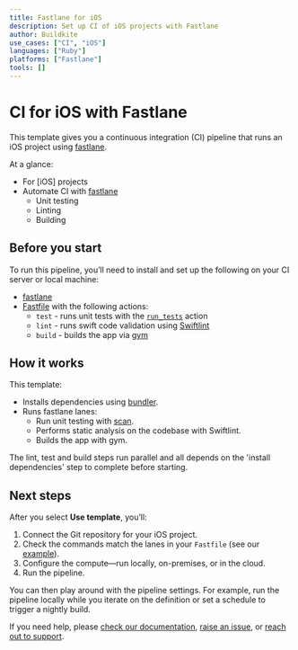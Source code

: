```yaml
---
title: Fastlane for iOS
description: Set up CI of iOS projects with Fastlane
author: Buildkite
use_cases: ["CI", "iOS"]
languages: ["Ruby"]
platforms: ["Fastlane"]
tools: []
---
```


# CI for iOS with Fastlane

This template gives you a continuous integration (CI) pipeline that runs an iOS project using [fastlane](https://fastlane.tools/).

At a glance:

- For [iOS] projects
- Automate CI with [fastlane](https://fastlane.tools/)
  - Unit testing
  - Linting
  - Building

## Before you start

To run this pipeline, you’ll need to install and set up the following on your CI server or local machine:

- [fastlane](https://docs.fastlane.tools/getting-started/ios/setup/)
- [Fastfile](./example-project/fastlane/Fastfile) with the following actions:
  - `test` - runs unit tests with the [`run_tests`](http://docs.fastlane.tools/actions/run_tests) action
  - `lint` - runs swift code validation using [Swiftlint](http://docs.fastlane.tools/actions/swiftlint)
  - `build` - builds the app via [gym](http://docs.fastlane.tools/actions/gym)

## How it works

This template:

- Installs dependencies using [bundler](https://bundler.io/).
- Runs fastlane lanes:
  - Run unit testing with [scan](http://docs.fastlane.tools/actions/run_tests/#whats-scan).
  - Performs static analysis on the codebase with Swiftlint.
  - Builds the app with gym.

The lint, test and build steps run parallel and all depends on the 'install dependencies' step to complete before starting.

## Next steps

After you select **Use template**, you’ll:

1. Connect the Git repository for your iOS project.
2. Check the commands match the lanes in your `Fastfile` (see our [example](./example-project/fastlane/Fastfile)).
3. Configure the compute—run locally, on-premises, or in the cloud.
4. Run the pipeline.

You can then play around with the pipeline settings. For example, run the pipeline locally while you iterate on the definition or set a schedule to trigger a nightly build.

If you need help, please [check our documentation](https://buildkite.com/docs/pipelines/configuration-overview), [raise an issue](https://github.com/buildkite/templates/issues), or [reach out to support](https://buildkite.com/support).
